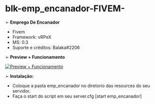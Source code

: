 # blk-emp_encanador-FIVEM-

➢ **Emprego De Encanador**
- Fivem
- Framework: vRPeX
- MS: 0.3 
- Suporte e créditos: Balaka#2206


➢ **Preview + Funcionamento**

[![Preview + Funcionamento ](http://img.youtube.com/vi/ZHezsieV44A/0.jpg)](http://www.youtube.com/watch?v=ZHezsieV44A "Emprego De Encanador")


➢ **Instalação:**

- Coloque a pasta emp_encanador no diretorio das resources do seu servidor.
- Faça o start do script em seu server.cfg [start emp_encanador]
